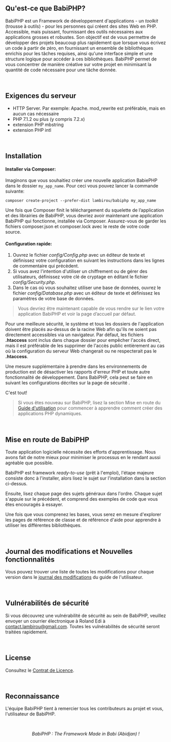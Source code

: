 ## Qu'est-ce que BabiPHP?

BabiPHP est un Framework de développement d'applications - un <i>toolkit</i> (trousse à outils) - pour les personnes qui créent des sites Web en PHP. Accessible, mais puissant, fournissant des outils nécessaires aux applications grosses et robustes. Son objectif est de vous permettre de développer des projets beaucoup plus rapidement que lorsque vous écrivez un code à partir de zéro, en fournissant un ensemble de bibliothèques enrichis pour les tâches requises, ainsi qu'une interface simple et une structure logique pour accéder à ces bibliothèques. BabiPHP permet de vous concentrer de manière créative sur votre projet en minimisant la quantité de code nécessaire pour une tâche donnée.

<br>

## Exigences du serveur

- HTTP Server. Par exemple: Apache. mod_rewrite est préférable, mais en aucun cas nécessaire
- PHP 7.1.2 ou plus (y compris 7.2.x)
- extension PHP mbstring
- extension PHP intl

<br>

## Installation

#### Installer via Composer:

Imaginons que vous souhaitiez créer une nouvelle application BabiePHP dans le dossier `my_app_name`. Pour ceci vous pouvez lancer la commande suivante:

```
composer create-project --prefer-dist lambirou/babiphp my_app_name
```

Une fois que Composer finit le téléchargement du squelette de l’application et des librairies de BabiPHP, vous devriez avoir maintenant une application BabiPHP qui fonctionne, installée via Composer. Assurez-vous de garder les fichiers composer.json et composer.lock avec le reste de votre code source.

#### Configuration rapide:

<ol>
<li>Ouvrez le fichier <i>config/Config.php</i> avec un éditeur de texte et définissez votre configuration en suivant les instructions dans les lignes de commentaire qui précèdent.</li>
<li>Si vous avez l'intention d'utiliser un chiffrement ou de gérer des utilisateurs, définissez votre clé de cryptage en éditant le fichier <i>config/Security.php</i>.</li>
<li>Dans le cas où vous souhaitez utiliser une base de données, ouvrez le fichier <i>config/Database.php</i> avec un éditeur de texte et définissez les paramètres de votre base de données.</li>
</ol>

> Vous devriez être maintenant capable de vous rendre sur le lien votre application BabiPHP et voir la page d’accueil par défaut.

Pour une meilleure sécurité, le système et tous les dossiers de l'application doivent être placés au-dessus de la racine Web afin qu'ils ne soient pas directement accessibles via un navigateur. Par défaut, les fichiers <b>.htaccess</b> sont inclus dans chaque dossier pour empêcher l'accès direct, mais il est préférable de les supprimer de l'accès public entièrement au cas où la configuration du serveur Web changerait ou ne respecterait pas le <b>.htaccess</b>.

Une mesure supplémentaire à prendre dans les environnements de production est de désactiver les rapports d'erreur PHP et toute autre fonctionnalité de développement. Dans BabiPHP, cela peut se faire en suivant les configurations décrites sur la page de sécurité .

C'est tout!

> Si vous êtes nouveau sur BabiPHP, lisez la section Mise en route du [Guide d'utilisation](https://babiphp.github.io/#/) pour commencer à apprendre comment créer des applications PHP dynamiques.

<br>

## Mise en route de BabiPHP

Toute application logicielle nécessite des efforts d'apprentissage. Nous avons fait de notre mieux pour minimiser le processus en le rendant aussi agréable que possible.

BabiPHP est framework <i>ready-to-use</i> (prêt à l'emploi), l'étape majeure consiste donc à l'installer, alors lisez le sujet sur l'installation dans la section ci-dessus.

Ensuite, lisez chaque page des sujets généraux dans l'ordre. Chaque sujet s'appuie sur le précédent, et comprend des exemples de code que vous êtes encouragés à essayer.

Une fois que vous comprenez les bases, vous serez en mesure d'explorer les pages de référence de classe et de référence d'aide pour apprendre à utiliser les différentes bibliothèques.

<br>

## Journal des modifications et Nouvelles fonctionnalités

Vous pouvez trouver une liste de toutes les modifications pour chaque version dans le <a href="https://github.com/babiphp/framework/blob/master/docs/CHANGELOG.md">journal des modifications</a> du guide de l'utilisateur.

<br>

## Vulnérabilités de sécurité

Si vous découvrez une vulnérabilité de sécurité au sein de BabiPHP, veuillez envoyer un courrier électronique à Roland Edi à contact.lambirou@gmail.com. Toutes les vulnérabilités de sécurité seront traitées rapidement.

<br>

## License

Consultez le [Contrat de Licence](/license).

<br>

## Reconnaissance

L'équipe BabiPHP tient à remercier tous les contributeurs au projet et vous, l'utilisateur de BabiPHP.

<br>

<p align="center">
<i>BabiPHP : The Framework Made in Babi (Abidjan) !</i>
</p>

